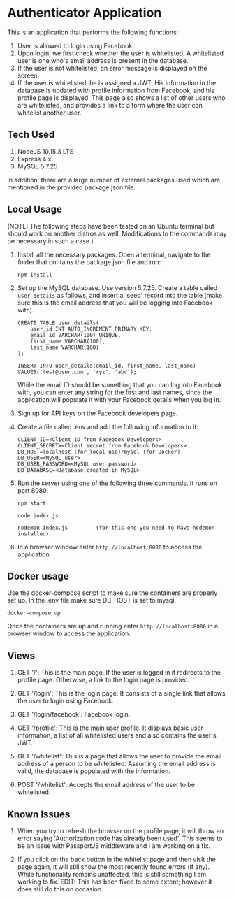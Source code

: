 # Authenticator Application

This is an application that performs the following functions:

1. User is allowed to login using Facebook.
2. Upon login, we first check whether the user is whitelisted. A whitelisted user is one who's email address is present in the database.
3. If the user is not whitelisted, an error message is displayed on the screen.
4. If the user is whitelisted, he is assigned a JWT. His information in the database is updated with profile information from Facebook, and his profile page is displayed. This page also shows a list of other users who are whitelisted, and provides a link to a form where the user can whitelist another user.

## Tech Used

1. NodeJS 10.15.3 LTS
2. Express 4.x
3. MySQL 5.7.25

In addition, there are a large number of external packages used which are mentioned in the provided package.json file.

## Local Usage

(NOTE: The following steps have been tested on an Ubuntu terminal but should work on another distros as well. Modifications to the commands may be necessary in such a case.)

1. Install all the necessary packages. Open a terminal, navigate to the folder that contains the package.json file and run:

    `npm install`

2. Set up the MySQL database. Use version 5.7.25. Create a table called `user_details` as follows, and insert a 'seed' record into the table (make sure this is the email address that you will be logging into Facebook with).

    ```
    CREATE TABLE user_details(
        user_id INT AUTO_INCREMENT PRIMARY KEY,
        email_id VARCHAR(100) UNIQUE,
        first_name VARCHAR(100),
        last_name VARCHAR(100)
    );

    INSERT INTO user_details(email_id, first_name, last_name)
    VALUES('test@user.com', 'xyz', 'abc');
    ```
    While the email ID should be something that you can log into Facebook with, you can enter any string for the first and last names, since the application will populate it with your Facebook details when you log in.

3. Sign up for API keys on the Facebook developers page.

4. Create a file called .env and add the following information to it:

    ```
    CLIENT_ID=<Client ID from Facebook Developers>
    CLIENT_SECRET=<Client secret from Facebook Developers>
    DB_HOST=localhost (for local use)/mysql (for Docker)
    DB_USER=<MySQL user>
    DB_USER_PASSWORD=<MySQL user password>
    DB_DATABASE=<Database created in MySQL>
    ```

5. Run the server using one of the following three commands. It runs on port 8080.

    ```
    npm start

    node index.js

    nodemon index.js         (for this one you need to have nodemon installed)
    ```

6. In a browser window enter `http://localhost:8080` to access the application.

## Docker usage

   Use the docker-compose script to make sure the containers are properly set up. In the .env file make sure DB_HOST is set to mysql.

   ```
   docker-compose up
   ```
   
   Once the containers are up and running enter `http://localhost:8080` in a browser window to access the application.

## Views

1. GET '/': This is the main page. If the user is logged in it redirects to the profile page. Otherwise, a link to the login page is provided.

2. GET '/login': This is the login page. It consists of a single link that allows the user to login using Facebook.

3. GET '/login/facebook': Facebook login.

4. GET '/profile': This is the main user profile. It displays basic user information, a list of all whitelisted users and also contains the user's JWT.

5. GET '/whitelist': This is a page that allows the user to provide the email address of a person to be whitelisted. Assuming the email address is valid, the database is populated with the information.

6. POST '/whitelist': Accepts the email address of the user to be whitelisted.

## Known Issues

1. When you try to refresh the browser on the profile page, it will throw an error saying 'Authorization code has already been used'. This seems to be an issue with PassportJS middleware
and I am working on a fix.

2. If you click on the back button in the whitelist page and then visit the page again, it will still show the most recently found errors (if any). While functionality remains unaffected, this
is still something I am working to fix. EDIT: This has been fixed to some extent; however it does still do this on occasion.